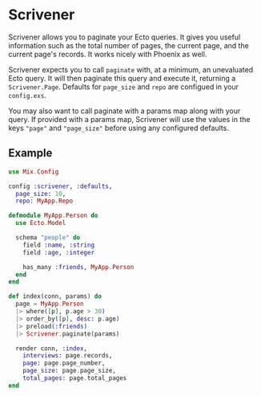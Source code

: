 # Scrivener

Scrivener allows you to paginate your Ecto queries. It gives you useful information such as the total number of pages, the current page, and the current page's records. It works nicely with Phoenix as well.

Scrivener expects you to call `paginate` with, at a minimum, an unevaluated Ecto query. It will then paginate this query and execute it, returning a `Scrivener.Page`. Defaults for `page_size` and `repo` are configued in your `config.exs`.

You may also want to call paginate with a params map along with your query. If provided with a params map, Scrivener will use the values in the keys `"page"` and `"page_size"` before using any configured defaults.

## Example

```elixir
use Mix.Config

config :scrivener, :defaults,
  page_size: 10,
  repo: MyApp.Repo
```

```elixir
defmodule MyApp.Person do
  use Ecto.Model

  schema "people" do
    field :name, :string
    field :age, :integer

    has_many :friends, MyApp.Person
  end
end
```

```elixir
def index(conn, params) do
  page = MyApp.Person
  |> where([p], p.age > 30)
  |> order_by([p], desc: p.age)
  |> preload(:friends)
  |> Scrivener.paginate(params)

  render conn, :index,
    interviews: page.records,
    page: page.page_number,
    page_size: page.page_size,
    total_pages: page.total_pages
end
```
